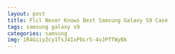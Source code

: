 ```yaml
---
layout: post
title: Flcl Never Knows Best Samsung Galaxy S9 Case
tags: samsung galaxy s9
categories: samsung
img: 1R4GiiyZcy1TsJ4IxPbLr5-4vJPfTWyBk
---
```

